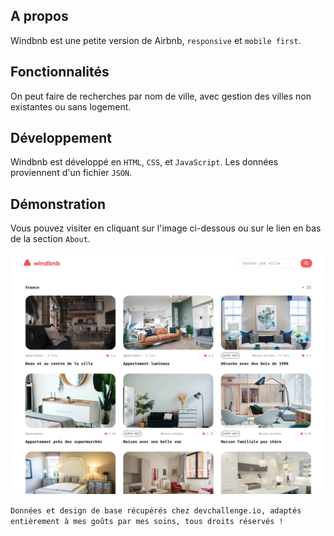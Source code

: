 A propos
---

Windbnb est une petite version de Airbnb, `responsive` et `mobile first`.

Fonctionnalités 
---

On peut faire de recherches par nom de ville, avec gestion des villes non existantes ou sans logement.

Développement
---

Windbnb est développé en `HTML`, `CSS`, et `JavaScript`. Les données proviennent d'un fichier `JSON`.

Démonstration
---

Vous pouvez visiter en cliquant sur l'image ci-dessous ou sur le lien en bas de la section `About`.

<a href = "https://yousoumar.github.io/js-windbnb"><img src = "images/screenshot.png"></img></a>

`Données et design de base récupérés chez devchallenge.io, adaptés entièrement à mes goûts par mes soins, tous droits réservés !`



  

